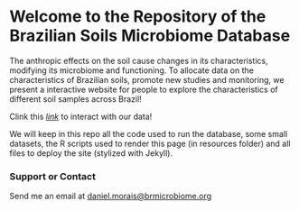 # Welcome to the Repository of the Brazilian Soils Microbiome Database


The anthropic effects on the soil cause changes in its characteristics, modifying its microbiome and functioning. To allocate data on the characteristics of Brazilian soils, promote new studies and monitoring, we present a interactive website for people to explore the characteristics of different soil samples across Brazil!

Clink this [*link*](https://braziliansoilsmicrobiome.github.io/soil/) to interact with our data!

We will keep in this repo all the code used to run the database, some small datasets, the R scripts used to render this page (in resources folder) and all files to deploy the site (stylized with Jekyll).
 

### Support or Contact

Send me an email at [daniel.morais@brmicrobiome.org](mailto:daniel.morais@brmicrobiome.org)

